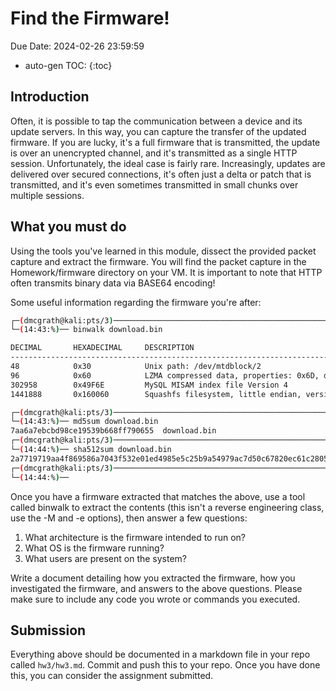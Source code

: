 # Find the Firmware!

Due Date: 2024-02-26 23:59:59

* auto-gen TOC:
{:toc}

## Introduction

Often, it is possible to tap the communication between a device and its update servers. In this way, you can capture the transfer of the updated firmware. If you are lucky, it's a full firmware that is transmitted, the update is over an unencrypted channel, and it's transmitted as a single HTTP session. Unfortunately, the ideal case is fairly rare. Increasingly, updates are delivered over secured connections, it's often just a delta or patch that is transmitted, and it's even sometimes transmitted in small chunks over multiple sessions.

## What you must do

Using the tools you've learned in this module, dissect the provided packet capture and extract the firmware. You will find the packet capture in the Homework/firmware directory on your VM. It is important to note that HTTP often transmits binary data via BASE64 encoding!

Some useful information regarding the firmware you're after:

```sh
┌─(dmcgrath@kali:pts/3)──────────────────────────────────────────────────────────────────(~)─┐
└─(14:43:%)── binwalk download.bin 		                                              ──(Wed,Sep23)─┘

DECIMAL       HEXADECIMAL     DESCRIPTION
--------------------------------------------------------------------------------
48            0x30            Unix path: /dev/mtdblock/2
96            0x60            LZMA compressed data, properties: 0x6D, dictionary size: 8388608 bytes, uncompressed size: 4438276 bytes
302958        0x49F6E         MySQL MISAM index file Version 4
1441888       0x160060        Squashfs filesystem, little endian, version 4.0, compression:xz, size: 2208988 bytes, 1159 inodes, blocksize: 262144 bytes, created: 2019-08-06 21:20:37

┌─(dmcgrath@kali:pts/3)──────────────────────────────────────────────────────────────────(~)─┐
└─(14:43:%)── md5sum download.bin                                                     ──(Wed,Sep23)─┘
7aa6a7ebcbd98ce19539b668ff790655  download.bin
┌─(dmcgrath@kali:pts/3)──────────────────────────────────────────────────────────────────(~)─┐
└─(14:44:%)── sha512sum download.bin                                                  ──(Wed,Sep23)─┘
2a7719719aa4f869586a7043f532e01ed4985e5c25b9a54979ac7d50c67820ec61c2805d6169b9c95a98104b8fb1d4f9ec698d23881360e99f5232a4f3cf12d4  download.bin
┌─(dmcgrath@kali:pts/3)──────────────────────────────────────────────────────────────────(~)─┐
└─(14:44:%)──                                                                         ──(Wed,Sep23)─┘
```

Once you have a firmware extracted that matches the above, use a tool called binwalk to extract the contents (this isn't a reverse engineering class, use the -M and -e options), then answer a few questions:

1. What architecture is the firmware intended to run on?
1. What OS is the firmware running?
1. What users are present on the system?

Write a document detailing how you extracted the firmware, how you investigated the firmware, and answers to the above questions. Please make sure to include any code you wrote or commands you executed.

## Submission

Everything above should be documented in a markdown file in your repo called `hw3/hw3.md`. Commit and push this to your repo. Once you have done this, you can consider the assignment submitted.
